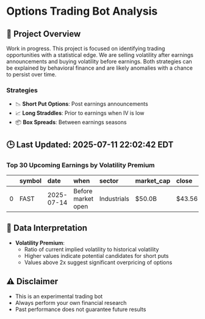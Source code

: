 # Options Trading Bot Analysis

## 🚀 Project Overview
Work in progress. This project is focused on identifying trading opportunities with a statistical edge.
We are selling volatility after earnings announcements and buying volatility before earnings.
Both strategies can be explained by behavioral finance and are likely anomalies with a chance to persist over time.

### Strategies
- 📉 **Short Put Options**: Post earnings announcements
- 📈 **Long Straddles**: Prior to earnings when IV is low
- 📦 **Box Spreads**: Between earnings seasons

## 🕒 Last Updated: 2025-07-11 22:02:42 EDT

### Top 30 Upcoming Earnings by Volatility Premium

|    | symbol   | date       | when               | sector      | market_cap   | close   | hv_current   | iv_current   | vol_premium   |
|---:|:---------|:-----------|:-------------------|:------------|:-------------|:--------|:-------------|:-------------|:--------------|
|  0 | FAST     | 2025-07-14 | Before market open | Industrials | $50.0B       | $43.56  | 16.39%       | 29.81%       | 1.82x         |

## 📝 Data Interpretation

- **Volatility Premium**: 
  - Ratio of current implied volatility to historical volatility
  - Higher values indicate potential candidates for short puts
  - Values above 2x suggest significant overpricing of options

## ⚠️ Disclaimer
- This is an experimental trading bot
- Always perform your own financial research
- Past performance does not guarantee future results
